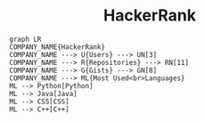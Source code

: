 <h1 align="center">HackerRank</h1>

```mermaid
graph LR
COMPANY_NAME{HackerRank}
COMPANY_NAME ---> U{Users} ---> UN[3]
COMPANY_NAME ---> R{Repositories} ---> RN[11]
COMPANY_NAME ---> G{Gists} ---> GN[8]
COMPANY_NAME ---> ML{Most Used<br>Languages}
ML --> Python[Python]
ML --> Java[Java]
ML --> CSS[CSS]
ML --> C++[C++]
```
